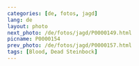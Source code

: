 ```yaml
---
categories: [de, fotos, jagd]
lang: de
layout: photo
next_photo: /de/fotos/jagd/P0000149.html
picname: P0000154
prev_photo: /de/fotos/jagd/P0000157.html
tags: [Blood, Dead Steinbock]
---
```

